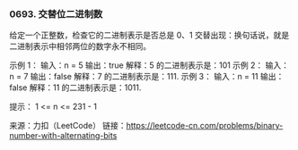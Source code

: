 ### 0693. 交替位二进制数

给定一个正整数，检查它的二进制表示是否总是 0、1 交替出现：换句话说，就是二进制表示中相邻两位的数字永不相同。



示例 1：
输入：n = 5
输出：true
解释：5 的二进制表示是：101
示例 2：
输入：n = 7
输出：false
解释：7 的二进制表示是：111.
示例 3：
输入：n = 11
输出：false
解释：11 的二进制表示是：1011.


提示：
1 <= n <= 231 - 1

来源：力扣（LeetCode）
链接：https://leetcode-cn.com/problems/binary-number-with-alternating-bits
